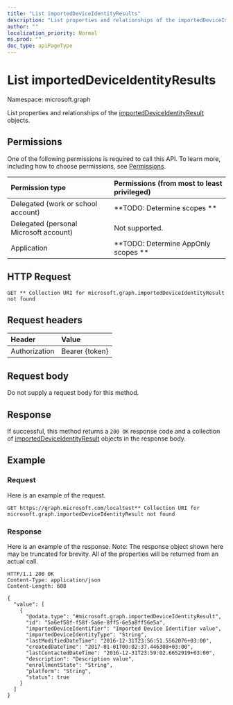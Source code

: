 ```yaml
---
title: "List importedDeviceIdentityResults"
description: "List properties and relationships of the importedDeviceIdentityResult objects."
author: ""
localization_priority: Normal
ms.prod: ""
doc_type: apiPageType
---
```


# List importedDeviceIdentityResults

Namespace: microsoft.graph

List properties and relationships of the [importedDeviceIdentityResult](../resources/importeddeviceidentityresult.md) objects.

## Permissions
One of the following permissions is required to call this API. To learn more, including how to choose permissions, see [Permissions](/concepts/permissions-reference.md).

|Permission type|Permissions (from most to least privileged)|
|:---|:---|
|Delegated (work or school account)|**TODO: Determine scopes **|
|Delegated (personal Microsoft account)|Not supported.|
|Application|**TODO: Determine AppOnly scopes **|

## HTTP Request
<!-- {
  "blockType": "ignored"
}
-->
``` http
GET ** Collection URI for microsoft.graph.importedDeviceIdentityResult not found
```

## Request headers
|Header|Value|
|:---|:---|
|Authorization|Bearer {token}|

## Request body
Do not supply a request body for this method.

## Response
If successful, this method returns a `200 OK` response code and a collection of [importedDeviceIdentityResult](../resources/importeddeviceidentityresult.md) objects in the response body.

## Example

### Request
Here is an example of the request.
<!-- {
  "blockType": "request",
  "name": "get_importeddeviceidentityresult"
}
-->
``` http
GET https://graph.microsoft.com/localtest** Collection URI for microsoft.graph.importedDeviceIdentityResult not found
```

### Response
Here is an example of the response. Note: The response object shown here may be truncated for brevity. All of the properties will be returned from an actual call.
<!-- {
  "blockType": "response",
  "truncated": true,
  "@odata.type": "collection(microsoft.graph.importeddeviceidentityresult)"
}
-->
``` http
HTTP/1.1 200 OK
Content-Type: application/json
Content-Length: 608

{
  "value": [
    {
      "@odata.type": "#microsoft.graph.importedDeviceIdentityResult",
      "id": "5a6ef58f-f58f-5a6e-8ff5-6e5a8ff56e5a",
      "importedDeviceIdentifier": "Imported Device Identifier value",
      "importedDeviceIdentityType": "String",
      "lastModifiedDateTime": "2016-12-31T23:56:51.5562076+03:00",
      "createdDateTime": "2017-01-01T00:02:37.446308+03:00",
      "lastContactedDateTime": "2016-12-31T23:59:02.6652919+03:00",
      "description": "Description value",
      "enrollmentState": "String",
      "platform": "String",
      "status": true
    }
  ]
}
```

